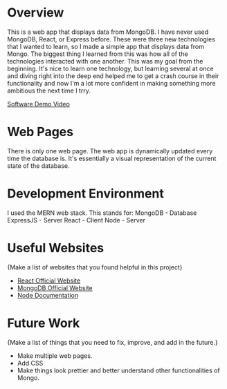 # Overview

This is a web app that displays data from MongoDB. I have never used MongoDB, React, or Express before. These were three new technologies that I wanted to learn, so I made a simple app that displays data from Mongo. The biggest thing I learned from this was how all of the technologies interacted with one another. This was my goal from the beginning. It's nice to learn one technology, but learning several at once and diving right into the deep end helped me to get a crash course in their functionality and now I'm a lot more confident in making something more ambitious the next time I trry.

[Software Demo Video](https://youtu.be/7NcARt79OgM)

# Web Pages

There is only one web page. The web app is dynamically updated every time the database is. It's essentially a visual representation of the current state of the database.

# Development Environment

I used the MERN web stack. This stands for:
MongoDB - Database
ExpressJS - Server
React - Client
Node - Server

# Useful Websites

{Make a list of websites that you found helpful in this project}
* [React Official Website](https://reactjs.org/)
* [MongoDB Official Website](https://www.mongodb.com/)
* [Node Documentation](https://nodejs.org/en/docs/)

# Future Work

{Make a list of things that you need to fix, improve, and add in the future.}
* Make multiple web pages.
* Add CSS
* Make things look prettier and better understand other functionalities of Mongo.
